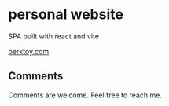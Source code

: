 # personal website

SPA built with react and vite

[berktoy.com](berktoy.com)

## Comments

Comments are welcome. Feel free to reach me.
